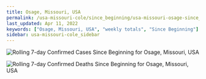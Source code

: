 ```yaml
---
title: Osage, Missouri, USA
permalink: /usa-missouri-cole/since_beginning/usa-missouri-osage-since_beginning.html
last_updated: Apr 11, 2022
keywords: ["Osage, Missouri, USA", "weekly totals", "Since Beginning"]
sidebar: usa-missouri-cole_sidebar
---
```


![Rolling 7-day Confirmed Cases Since Beginning for Osage, Missouri, USA](/covid_tracker/images/graphs/usa-missouri-osage-rolling_7_days_confirmed-since_beginning_graph.png)

![Rolling 7-day Confirmed Deaths Since Beginning for Osage, Missouri, USA](/covid_tracker/images/graphs/usa-missouri-osage-rolling_7_days_deaths-since_beginning_graph.png)
